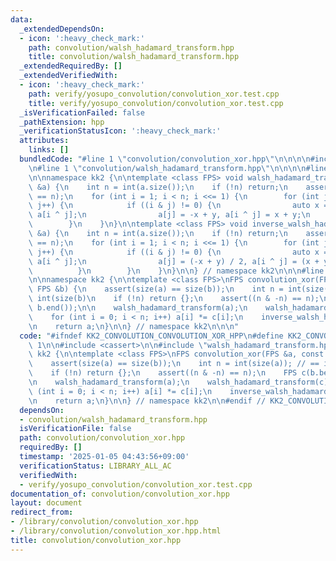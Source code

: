 ```yaml
---
data:
  _extendedDependsOn:
  - icon: ':heavy_check_mark:'
    path: convolution/walsh_hadamard_transform.hpp
    title: convolution/walsh_hadamard_transform.hpp
  _extendedRequiredBy: []
  _extendedVerifiedWith:
  - icon: ':heavy_check_mark:'
    path: verify/yosupo_convolution/convolution_xor.test.cpp
    title: verify/yosupo_convolution/convolution_xor.test.cpp
  _isVerificationFailed: false
  _pathExtension: hpp
  _verificationStatusIcon: ':heavy_check_mark:'
  attributes:
    links: []
  bundledCode: "#line 1 \"convolution/convolution_xor.hpp\"\n\n\n\n#include <cassert>\n\
    \n#line 1 \"convolution/walsh_hadamard_transform.hpp\"\n\n\n\n#line 5 \"convolution/walsh_hadamard_transform.hpp\"\
    \n\nnamespace kk2 {\n\ntemplate <class FPS> void walsh_hadamard_transform(FPS\
    \ &a) {\n    int n = int(a.size());\n    if (!n) return;\n    assert((n & -n)\
    \ == n);\n    for (int i = 1; i < n; i <<= 1) {\n        for (int j = 0; j < n;\
    \ j++) {\n            if ((i & j) != 0) {\n                auto x = a[j], y =\
    \ a[i ^ j];\n                a[j] = -x + y, a[i ^ j] = x + y;\n            }\n\
    \        }\n    }\n}\n\ntemplate <class FPS> void inverse_walsh_hadamard_transform(FPS\
    \ &a) {\n    int n = int(a.size());\n    if (!n) return;\n    assert((n & -n)\
    \ == n);\n    for (int i = 1; i < n; i <<= 1) {\n        for (int j = 0; j < n;\
    \ j++) {\n            if ((i & j) != 0) {\n                auto x = a[j], y =\
    \ a[i ^ j];\n                a[j] = (-x + y) / 2, a[i ^ j] = (x + y) / 2;\n  \
    \          }\n        }\n    }\n}\n\n} // namespace kk2\n\n\n#line 7 \"convolution/convolution_xor.hpp\"\
    \n\nnamespace kk2 {\n\ntemplate <class FPS>\nFPS convolution_xor(FPS &a, const\
    \ FPS &b) {\n    assert(size(a) == size(b));\n    int n = int(size(a)); // ==\
    \ int(size(b)\n    if (!n) return {};\n    assert((n & -n) == n);\n    FPS c(b.begin(),\
    \ b.end());\n\n    walsh_hadamard_transform(a);\n    walsh_hadamard_transform(c);\n\
    \    for (int i = 0; i < n; i++) a[i] *= c[i];\n    inverse_walsh_hadamard_transform(a);\n\
    \n    return a;\n}\n\n} // namespace kk2\n\n\n"
  code: "#ifndef KK2_CONVOLUTION_CONVOLUTION_XOR_HPP\n#define KK2_CONVOLUTION_CONVOLUTION_XOR_HPP\
    \ 1\n\n#include <cassert>\n\n#include \"walsh_hadamard_transform.hpp\"\n\nnamespace\
    \ kk2 {\n\ntemplate <class FPS>\nFPS convolution_xor(FPS &a, const FPS &b) {\n\
    \    assert(size(a) == size(b));\n    int n = int(size(a)); // == int(size(b)\n\
    \    if (!n) return {};\n    assert((n & -n) == n);\n    FPS c(b.begin(), b.end());\n\
    \n    walsh_hadamard_transform(a);\n    walsh_hadamard_transform(c);\n    for\
    \ (int i = 0; i < n; i++) a[i] *= c[i];\n    inverse_walsh_hadamard_transform(a);\n\
    \n    return a;\n}\n\n} // namespace kk2\n\n#endif // KK2_CONVOLUTION_CONVOLUTION_XOR_HPP\n"
  dependsOn:
  - convolution/walsh_hadamard_transform.hpp
  isVerificationFile: false
  path: convolution/convolution_xor.hpp
  requiredBy: []
  timestamp: '2025-01-05 04:43:56+09:00'
  verificationStatus: LIBRARY_ALL_AC
  verifiedWith:
  - verify/yosupo_convolution/convolution_xor.test.cpp
documentation_of: convolution/convolution_xor.hpp
layout: document
redirect_from:
- /library/convolution/convolution_xor.hpp
- /library/convolution/convolution_xor.hpp.html
title: convolution/convolution_xor.hpp
---
```

